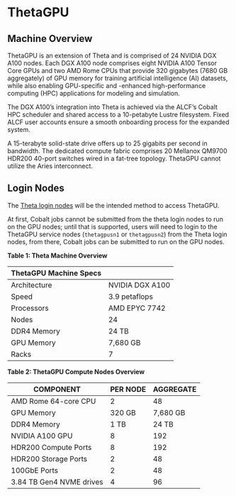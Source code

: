 # ThetaGPU


## Machine Overview

ThetaGPU is an extension of Theta and is comprised of 24 NVIDIA DGX A100 nodes. Each DGX A100 node comprises eight NVIDIA A100 Tensor Core GPUs and two AMD Rome CPUs that provide 320 gigabytes (7680 GB aggregately) of GPU memory for training artificial intelligence (AI) datasets, while also enabling GPU-specific and -enhanced high-performance computing (HPC) applications for modeling and simulation.

The DGX A100’s integration into Theta is achieved via the ALCF’s Cobalt HPC scheduler and shared access to a 10-petabyte Lustre filesystem. Fixed ALCF user accounts ensure a smooth onboarding process for the expanded system.

A 15-terabyte solid-state drive offers up to 25 gigabits per second in bandwidth. The dedicated compute fabric comprises 20 Mellanox QM9700 HDR200 40-port switches wired in a fat-tree topology. ThetaGPU cannot utilize the Aries interconnect.

## Login Nodes

The [Theta login nodes](https://www.alcf.anl.gov/support-center/theta/theta-thetagpu-overview) will be the intended method to access ThetaGPU.

At first, Cobalt jobs cannot be submitted from the theta login nodes to run on the GPU nodes; until that is supported, users will need to login to the ThetaGPU service nodes (`thetagpusn1` or `thetagpusn2`) from the Theta login nodes, from there, Cobalt jobs can be submitted to run on the GPU nodes.

**Table 1: Theta Machine Overview**

| ThetaGPU Machine Specs    |                   |
|---------------------------|-------------------|
| Architecture              | NVIDIA DGX A100   |
| Speed                     | 3.9 petaflops     |
| Processors                | AMD EPYC 7742     |
| Nodes                     | 24                |
| DDR4 Memory               | 24 TB             |
| GPU Memory                | 7,680 GB          |
| Racks                     | 7                 |


**Table 2: ThetaGPU Compute Nodes Overview**

| COMPONENT                | PER NODE | AGGREGATE |
|--------------------------|----------|-----------|
| AMD Rome 64-core CPU     | 2        | 48        |
| GPU Memory               | 320 GB   | 7,680 GB  |
| DDR4 Memory              | 1 TB     | 24 TB     |
| NVIDIA A100 GPU          | 8        | 192       |
| HDR200 Compute Ports     | 8        | 192       |
| HDR200 Storage Ports     | 2        | 48        |
| 100GbE Ports             | 2        | 48        |
| 3.84 TB Gen4 NVME drives | 4        | 96        |







